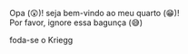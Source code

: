 Opa (😲)! seja bem-vindo ao meu quarto (😁)!<br />
Por favor, ignore essa bagunça (😅)

foda-se o Kriegg
